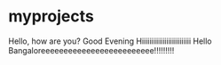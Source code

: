 # myprojects
Hello, how are you?
Good Evening
Hiiiiiiiiiiiiiiiiiiiiiiiiii
Hello Bangaloreeeeeeeeeeeeeeeeeeeeeeeee!!!!!!!!!

